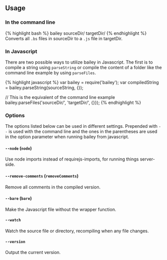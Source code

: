 ## Usage

### In the command line
{% highlight bash %}
  bailey sourceDir/ targetDir/
{% endhighlight %}
Converts all `.bs` files in sourceDir to a `.js` file in targetDir.

### In Javascript
There are two possible ways to utilize bailey in Javascript. The first is to
compile a string using `parseString` or compile the content of a folder like
the command line example by using `parseFiles`.

{% highlight javascript %}
var bailey = require('bailey');
var compiledString = bailey.parseString(sourceString, {});

// This is the equivalent of the command line example
bailey.parseFiles('sourceDir/', 'targetDir/', {}});
{% endhighlight %}


### Options
The options listed below can be used in different settings. Prepended with `--`
is used with the command line and the ones in the parentheses are used in the
option parameter when running bailey from javascript.

#### `--node` (`node`)
Use node imports instead of requirejs-imports, for running things server-side.

#### `--remove-comments` (`removeComments`)
Remove all comments in the compiled version.

#### `--bare` (`bare`)
Make the Javascript file without the wrapper function.

#### `--watch`
Watch the source file or directory, recompiling when any file changes.

#### `--version`
Output the current version.
